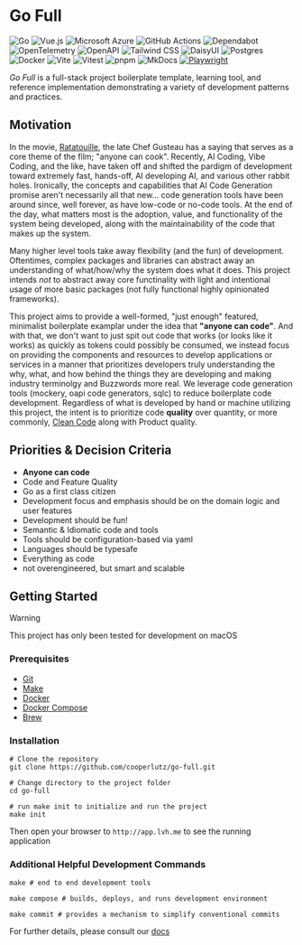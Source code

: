 # Go Full

![Go](https://img.shields.io/badge/Go-%2300ADD8.svg?&logo=go&logoColor=white) ![Vue.js](https://img.shields.io/badge/vuejs-%2335495e.svg?style=&logo=vuedotjs&logoColor=%234FC08D) ![Microsoft Azure](https://custom-icon-badges.demolab.com/badge/Microsoft%20Azure-0089D6?logo=msazure&logoColor=white) ![GitHub Actions](https://img.shields.io/badge/GitHub_Actions-2088FF?logo=github-actions&logoColor=white) ![Dependabot](https://img.shields.io/badge/dependabot-025E8C?style=&logo=dependabot&logoColor=white) ![OpenTelemetry](https://img.shields.io/badge/OpenTelemetry-4f62ad?&style=&logo=opentelemetry&logoColor=f5a800) ![OpenAPI](https://img.shields.io/badge/OpenAPI-6BA539?logo=openapiinitiative&logoColor=white) ![Tailwind CSS](https://img.shields.io/badge/Tailwind%20CSS-%2338B2AC.svg?logo=tailwind-css&logoColor=white) ![DaisyUI](https://img.shields.io/badge/DaisyUI-5A0EF8?logo=daisyui&logoColor=fff) ![Postgres](https://img.shields.io/badge/postgres-%23316192.svg?style=&logo=postgresql&logoColor=white) ![Docker](https://img.shields.io/badge/Docker-2496ED?logo=docker&logoColor=fff) ![Vite](https://img.shields.io/badge/Vite-646CFF?logo=vite&logoColor=fff) ![Vitest](https://img.shields.io/badge/Vitest-6E9F18?logo=vitest&logoColor=fff) ![pnpm](https://img.shields.io/badge/pnpm-F69220?logo=pnpm&logoColor=fff) ![MkDocs](https://img.shields.io/badge/MkDocs-526CFE?logo=materialformkdocs&logoColor=fff) [![Playwright](https://custom-icon-badges.demolab.com/badge/Playwright-2EAD33?logo=playwright&logoColor=fff)](https://playwright-community.github.io/playwright-go/)

*Go Full* is a full-stack project boilerplate template, learning tool, and reference implementation demonstrating a variety of development patterns and practices.

## Motivation

In the movie, [Ratatouille](https://www.imdb.com/title/tt0382932/), the late Chef Gusteau has a saying that serves as a core theme of the film; "anyone can cook". Recently, AI Coding, Vibe Coding, and the like, have taken off and shifted the pardigm of development toward extremely fast, hands-off, AI developing AI, and various other rabbit holes. Ironically, the concepts and capabilities that AI Code Generation promise aren't necessarily all that new... code generation tools have been around since, well forever, as have low-code or no-code tools. At the end of the day, what matters most is the adoption, value, and functionality of the system being developed, along with the maintainability of the code that makes up the system.

Many higher level tools take away flexibility (and the fun) of development. Oftentimes, complex packages and libraries can abstract away an understanding of what/how/why the system does what it does. This project intends *not* to abstract away core functinality with light and intentional usage of more basic packages (not fully functional highly opinionated frameworks).

This project aims to provide a well-formed, "just enough" featured, minimalist boilerplate examplar under the idea that **"anyone can code"**. And with that, we don't want to just spit out code that works (or looks like it works) as quickly as tokens could possibly be consumed, we instead focus on providing the components and resources to develop applications or services in a manner that prioritizes developers truly understanding the why, what, and how behind the things they are developing and making industry terminolgy and Buzzwords more real. We leverage code generation tools (mockery, oapi code generators, sqlc) to reduce boilerplate code development. Regardless of what is developed by hand or machine utilizing this project, the intent is to prioritize code **quality** over quantity, or more commonly, [Clean Code](https://gist.github.com/wojteklu/73c6914cc446146b8b533c0988cf8d29) along with Product quality.

## Priorities & Decision Criteria

- **Anyone can code**
- Code and Feature Quality
- Go as a first class citizen
- Development focus and emphasis should be on the domain logic and user features
- Development should be fun!
- Semantic & Idiomatic code and tools
- Tools should be configuration-based via yaml
- Languages should be typesafe
- Everything as code
- not overengineered, but smart and scalable

## Getting Started

> [!WARNING]
> This project has only been tested for development on macOS

### Prerequisites

- [Git](https://git-scm.com/)
- [Make](https://www.gnu.org/software/make/)
- [Docker](https://www.docker.com/)
- [Docker Compose](https://docs.docker.com/compose/)
- [Brew](https://brew.sh/)

### Installation

```shell
# Clone the repository
git clone https://github.com/cooperlutz/go-full.git

# Change directory to the project folder
cd go-full

# run make init to initialize and run the project
make init
```

Then open your browser to `http://app.lvh.me` to see the running application

### Additional Helpful Development Commands

```shell
make # end to end development tools

make compose # builds, deploys, and runs development environment

make commit # provides a mechanism to simplify conventional commits
```

For further details, please consult our [docs](https://cooperlutz.github.io/go-full/development/)
